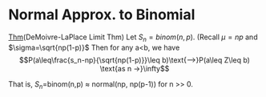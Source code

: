 # Normal Approx. to Binomial
<u>Thm</u>(DeMoivre-LaPlace Limit Thm)
Let $S_n=binom(n,p)$. (Recall $\mu=np$ and $\sigma=\sqrt{np(1-p)}$
Then for any a\<b, we have
$$P(a\leq\frac{s_n-np}{\sqrt{np(1-p)}}\leq b)\text{-->}P(a\leq Z\leq b) \text{as n ->}\infty$$

That is, $S_n$=binom(n,p) $\approx$ normal(np, np(p-1)) for n \>\> 0.